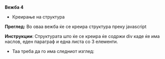 **Вежба 4**
- Креирање на структура

**Преглед:** Во оваа вежба ќе се креира структура преку javascript

**Инструкции**: Структурата што ќе се креира ќе содржи div каде ќе има наслов, еден параграф и една листа со 3 елементи. 
- Таа треба да го има следниот изглед:
